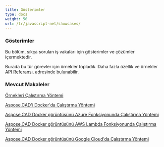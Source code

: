 ```yaml
---
title: Gösterimler
type: docs
weight: 50
url: /tr/javascript-net/showcases/
---
```


### **Gösterimler**
Bu bölüm, sıkça sorulan iş vakaları için gösterimler ve çözümler içermektedir.

Burada bu tür görevler için örnekler topladık. Daha fazla özellik ve örnekler [API Referansı.]() adresinde bulunabilir.
### **Mevcut Makaleler**

[Örnekleri Çalıştırma Yöntemi](/tr/cad/net/how-to-run-the-examples/)

[Aspose.CAD'i Docker'da Çalıştırma Yöntemi](/tr/cad/net/how-to-run-aspose-cad-in-docker/)

[Aspose.CAD Docker görüntüsünü Azure Fonksiyonunda Çalıştırma Yöntemi](/tr/cad/net/how-to-run-aspose-cad-docker-image-in-azure-function/) 

[Aspose.CAD Docker görüntüsünü AWS Lambda Fonksiyonunda Çalıştırma Yöntemi](/tr/cad/net/how-to-run-aspose-cad-docker-image-in-aws-lambda-function/)

[Aspose.CAD Docker görüntüsünü Google Cloud'da Çalıştırma Yöntemi](/tr/cad/net/how-to-run-aspose-cad-docker-image-in-google-cloud/)
